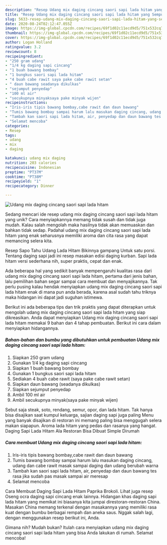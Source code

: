 ```yaml
---
description: "Resep Udang mix daging cincang saori sapi lada hitam yang Sempurna"
title: "Resep Udang mix daging cincang saori sapi lada hitam yang Sempurna"
slug: 5633-resep-udang-mix-daging-cincang-saori-sapi-lada-hitam-yang-sempurna
date: 2020-08-24T02:12:47.055Z
image: https://img-global.cpcdn.com/recipes/69f1d02c11ecd9d5/751x532cq70/udang-mix-daging-cincang-saori-sapi-lada-hitam-foto-resep-utama.jpg
thumbnail: https://img-global.cpcdn.com/recipes/69f1d02c11ecd9d5/751x532cq70/udang-mix-daging-cincang-saori-sapi-lada-hitam-foto-resep-utama.jpg
cover: https://img-global.cpcdn.com/recipes/69f1d02c11ecd9d5/751x532cq70/udang-mix-daging-cincang-saori-sapi-lada-hitam-foto-resep-utama.jpg
author: Logan Holland
ratingvalue: 3.2
reviewcount: 8
recipeingredient:
- "250 gram udang"
- "1/4 kg daging sapi cincang"
- "1 buah bawang bombay"
- "1 bungkus saori sapi lada hitam"
- "4 buah cabe rawit saya pake cabe rawit setan"
- " daun bawang seadanya dikulkas"
- "sejumput penyedap"
- "100 ml air"
- "secukupnya minyaksaya pake minyak wijen"
recipeinstructions:
- "Iris-iris tipis bawang bombay,cabe rawit dan daun bawang"
- "Tumis bawang bombay sampai harum lalu masukan daging cincang, udang dan cabe rawit masak sampai daging dan udang berubah warna"
- "Tambah kan saori sapi lada hitam, air, penyedap dan daun bawang tes rasa jika sudah pas masak sampai air meresap"
- "Selamat mencoba"
categories:
- Resep
tags:
- udang
- mix
- daging

katakunci: udang mix daging 
nutrition: 203 calories
recipecuisine: Indonesian
preptime: "PT37M"
cooktime: "PT38M"
recipeyield: "1"
recipecategory: Dinner

---
```



![Udang mix daging cincang saori sapi lada hitam](https://img-global.cpcdn.com/recipes/69f1d02c11ecd9d5/751x532cq70/udang-mix-daging-cincang-saori-sapi-lada-hitam-foto-resep-utama.jpg)

Sedang mencari ide resep udang mix daging cincang saori sapi lada hitam yang unik? Cara menyiapkannya memang tidak susah dan tidak juga mudah. Kalau salah mengolah maka hasilnya tidak akan memuaskan dan bahkan tidak sedap. Padahal udang mix daging cincang saori sapi lada hitam yang enak seharusnya memiliki aroma dan cita rasa yang dapat memancing selera kita.

Resep Sapo Tahu Udang Lada Hitam Bikinnya gampang Untuk satu porsi. Tentang daging sapi jadi ini resep masakan edisi daging kurban. Sapi lada hitam versi sederhana nih, super praktis, cepat dan enak.

Ada beberapa hal yang sedikit banyak mempengaruhi kualitas rasa dari udang mix daging cincang saori sapi lada hitam, pertama dari jenis bahan, lalu pemilihan bahan segar sampai cara membuat dan menyajikannya. Tak perlu pusing kalau hendak menyiapkan udang mix daging cincang saori sapi lada hitam enak di mana pun anda berada, karena asal sudah tahu triknya maka hidangan ini dapat jadi suguhan istimewa.


Berikut ini ada beberapa tips dan trik praktis yang dapat diterapkan untuk mengolah udang mix daging cincang saori sapi lada hitam yang siap dikreasikan. Anda dapat menyiapkan Udang mix daging cincang saori sapi lada hitam memakai 9 bahan dan 4 tahap pembuatan. Berikut ini cara dalam menyiapkan hidangannya.

<!--inarticleads1-->

##### Bahan-bahan dan bumbu yang dibutuhkan untuk pembuatan Udang mix daging cincang saori sapi lada hitam:

1. Siapkan 250 gram udang
1. Gunakan 1/4 kg daging sapi cincang
1. Siapkan 1 buah bawang bombay
1. Gunakan 1 bungkus saori sapi lada hitam
1. Sediakan 4 buah cabe rawit (saya pake cabe rawit setan)
1. Siapkan  daun bawang (seadanya dikulkas)
1. Siapkan sejumput penyedap
1. Ambil 100 ml air
1. Ambil secukupnya minyak(saya pake minyak wijen)


Sebut saja steak, soto, rendang, semur, opor, dan lada hitam. Tak hanya bisa disajikan saat kumpul keluarga, sajian daging sapi juga paling Menu yang banyak disajikan di restoran ini memang paling bisa menggugah selera makan siapapun. Aroma lada hitam yang pedas dan rasanya yang hangat. Daging Sapi Lada Hitam Ala Restoran Bisa Dibuat Simple Dirumah 

<!--inarticleads2-->

##### Cara membuat Udang mix daging cincang saori sapi lada hitam:

1. Iris-iris tipis bawang bombay,cabe rawit dan daun bawang
1. Tumis bawang bombay sampai harum lalu masukan daging cincang, udang dan cabe rawit masak sampai daging dan udang berubah warna
1. Tambah kan saori sapi lada hitam, air, penyedap dan daun bawang tes rasa jika sudah pas masak sampai air meresap
1. Selamat mencoba


Cara Membuat Daging Sapi Lada Hitam Paprika Brokoli. Lihat juga resep Oseng ocra daging sapi cincang enak lainnya. Hidangan khas daging sapi lada hitam yang memikat ini biasanya kita jumpai direstoran-restoran China. Masakan China memang terkenal dengan masakannya yang memiliki rasa kuat dengan bumbu berbagai rempah dan aneka saus. Nggak salah lagi, dengan menggunakan resep berikut ini, Anda. 

Gimana nih? Mudah bukan? Itulah cara menyiapkan udang mix daging cincang saori sapi lada hitam yang bisa Anda lakukan di rumah. Selamat mencoba!
